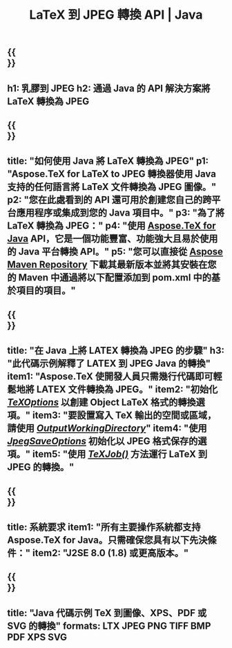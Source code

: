 ﻿---
translation: true
template: /_templates/_conversion-child-java.md
title: LaTeX 到 JPEG 轉換 API | Java
description: LaTeX 到 JPEG 的轉換功能。將此本地 Java 庫集成到您的項目中，或使用跨平台應用程序將 LaTeX 轉換為 JPEG。
keywords: 乳膠到 jpeg api java，latex2jpeg 集成
url: /java/conversion/latex-to-jpeg/
family: tex
platformtag: java
feature: conversion
informat: LATEX
outformat: JPEG
otherformats: PNG PDF TIFF JPEG
---

{{<section banner>}}
---
h1: 乳膠到 JPEG
h2: 通過 Java 的 API 解決方案將 LaTeX 轉換為 JPEG
---

{{<section overview>}}
---
title: "如何使用 Java 將 LaTeX 轉換為 JPEG"
p1: "Aspose.TeX for LaTeX to JPEG 轉換器使用 Java 支持的任何語言將 LaTeX 文件轉換為 JPEG 圖像。"
p2: "您在此處看到的 API 還可用於創建您自己的跨平台應用程序或集成到您的 Java 項目中。"
p3: "為了將 LaTeX 轉換為 JPEG："
p4: "使用 [Aspose.TeX for Java](https://products.aspose.com/tex/java) API，它是一個功能豐富、功能強大且易於使用的 Java 平台轉換 API。"
p5: "您可以直接從 [Aspose Maven Repository](https://repository.aspose.com/tex/) 下載其最新版本並將其安裝在您的 Maven 中通過將以下配置添加到 pom.xml 中的基於項目的項目。"
---

{{<section feature1>}}
---
title: "在 Java 上將 LATEX 轉換為 JPEG 的步驟"
h3: "此代碼示例解釋了 LATEX 到 JPEG Java 的轉換"
item1: "Aspose.TeX 使開發人員只需幾行代碼即可輕鬆地將 LATEX 文件轉換為 JPEG。"
item2: "初始化 [*TeXOptions*](https://reference.aspose.com/tex/java/com.aspose.tex/TeXOptions) 以創建 Object LaTeX 格式的轉換選項。"
item3: "要設置寫入 TeX 輸出的空間或區域，請使用 [*OutputWorkingDirectory*](https://reference.aspose.com/tex/java/com.aspose.tex/TeXOptions#getOutputWorkingDirectory--)"
item4: "使用 [*JpegSaveOptions*](https://reference.aspose.com/tex/java/com.aspose.tex.rendering/JpegSaveOptions) 初始化以 JPEG 格式保存的選項。"
item5: "使用 [*TeXJob()*](https://reference.aspose.com/tex/java/com.aspose.tex/TeXJob) 方法運行 LaTeX 到 JPEG 的轉換。"
---

{{<section feature2>}}
---
title: 系統要求
item1: "所有主要操作系統都支持 Aspose.TeX for Java。只需確保您具有以下先決條件："
item2: "J2SE 8.0 (1.8) 或更高版本。"
---

{{<section widget>}}
---
title: "Java 代碼示例 TeX 到圖像、XPS、PDF 或 SVG 的轉換"
formats: LTX JPEG PNG TIFF BMP PDF XPS SVG
---